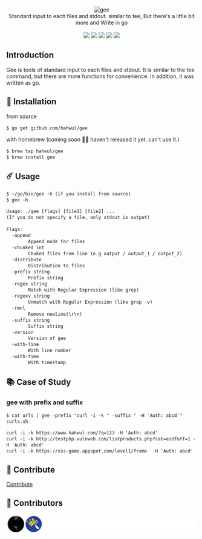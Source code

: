 <p align="center">
  <br>
  <img src="https://user-images.githubusercontent.com/13212227/107406554-e72ae780-6b4b-11eb-8f66-2f7e0d925f78.png" alt="gee" width="160px;">
  <br>
  Standard input to each files and stdout. similar to tee, But there's a little bit more and Write in go
  <br><br>
  <!--
  <img src="https://img.shields.io/github/v/release/hahwul/dalfox?style=flat"> 
  <a href="https://snapcraft.io/dalfox"><img alt="dalfox" src="https://snapcraft.io/dalfox/badge.svg" /></a>
  <img src="https://img.shields.io/github/languages/top/hahwul/dalfox?style=flat"> 
  <img src="https://api.codacy.com/project/badge/Grade/17cac7b8d1e849a688577f2bbdd6ecd0"> 
  <a href="https://goreportcard.com/report/github.com/hahwul/dalfox"><img src="https://goreportcard.com/badge/github.com/hahwul/dalfox"></a> 
    -->
  <a href="https://app.codacy.com/gh/hahwul/gee?utm_source=github.com&utm_medium=referral&utm_content=hahwul/gee&utm_campaign=Badge_Grade"><img src="https://api.codacy.com/project/badge/Grade/fac8a4d4755a4fb481432f7ed14db3ca"></a>
  <img src="https://github.com/hahwul/gee/workflows/Build/badge.svg">
  <img src="https://github.com/hahwul/gee/workflows/SAST/badge.svg">
  <a href="https://twitter.com/intent/follow?screen_name=hahwul"><img src="https://img.shields.io/twitter/follow/hahwul?style=flat&logo=twitter"></a>
  <a href="https://github.com/hahwul"><img src="https://img.shields.io/github/stars/hahwul?style=flat&logo=github"></a></a>
</p>

## Introduction
Gee is tools of standard input to each files and stdout. It is similar to the tee command, but there are more functions for convenience. In addition, it was written as go.

## 🚀 Installation
from source
```
$ go get github.com/hahwul/gee
```
with homebrew (coming soon 🙏🏼 haven't released it yet. can't use it.)
```
$ brew tap hahwul/gee
$ brew install gee
```

## ☄️ Usage
```
$ ~/go/bin/gee -h (if you install from source)
$ gee -h
```
```
Usage: ./gee [flags] [file1] [file2] ...
(If you do not specify a file, only stdout is output)

Flags:
  -append
    	Append mode for files
  -chunked int
    	Chuked files from line (e.g output / output_1 / output_2)
  -distribute
    	Distribution to files
  -prefix string
    	Prefix string
  -regex string
    	Match with Regular Expression (like grep)
  -regexv string
    	Unmatch with Regular Expression (like grep -v)
  -rmnl
    	Remove newline(\r\n)
  -suffix string
    	Suffix string
  -version
    	Version of gee
  -with-line
    	With line number
  -with-time
    	With timestamp
```

## 📚 Case of Study
### gee with prefix and suffix
```
$ cat urls | gee -prefix "curl -i -k " -suffix " -H 'Auth: abcd'" curls.sh
```
```
curl -i -k https://www.hahwul.com/?q=123 -H 'Auth: abcd'
curl -i -k http://testphp.vulnweb.com/listproducts.php?cat=asdf&ff=1 -H 'Auth: abcd'
curl -i -k https://xss-game.appspot.com/level1/frame  -H 'Auth: abcd'
```

## 🌟 Contribute
[Contribute](/CONTRIBUTING.md)

## 🌸 Contributors
![](/CONTRIBUTORS.svg)
